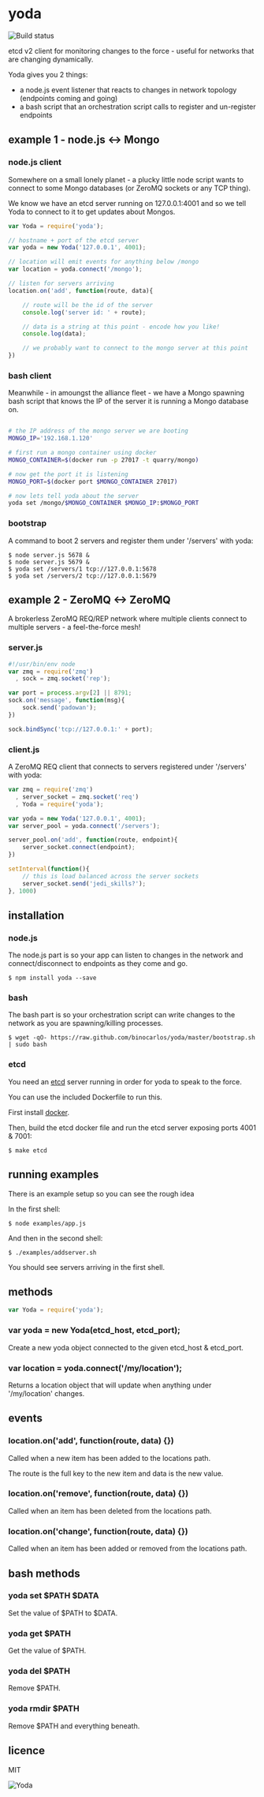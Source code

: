 yoda
====



![Build status](https://api.travis-ci.org/binocarlos/yoda.png)

etcd v2 client for monitoring changes to the force - useful for networks that are changing dynamically.

Yoda gives you 2 things:

 * a node.js event listener that reacts to changes in network topology (endpoints coming and going)
 * a bash script that an orchestration script calls to register and un-register endpoints

## example 1 - node.js <-> Mongo

### node.js client

Somewhere on a small lonely planet - a plucky little node script wants to connect to some Mongo databases (or ZeroMQ sockets or any TCP thing).

We know we have an etcd server running on 127.0.0.1:4001 and so we tell Yoda to connect to it to get updates about Mongos.

```js
var Yoda = require('yoda');

// hostname + port of the etcd server
var yoda = new Yoda('127.0.0.1', 4001);

// location will emit events for anything below /mongo
var location = yoda.connect('/mongo');

// listen for servers arriving
location.on('add', function(route, data){

	// route will be the id of the server
	console.log('server id: ' + route);

	// data is a string at this point - encode how you like!
	console.log(data);

	// we probably want to connect to the mongo server at this point
})

```

### bash client

Meanwhile - in amoungst the alliance fleet - we have a Mongo spawning bash script that knows the IP of the server it is running a Mongo database on.

```bash

# the IP address of the mongo server we are booting
MONGO_IP='192.168.1.120'

# first run a mongo container using docker
MONGO_CONTAINER=$(docker run -p 27017 -t quarry/mongo)

# now get the port it is listening
MONGO_PORT=$(docker port $MONGO_CONTAINER 27017)

# now lets tell yoda about the server
yoda set /mongo/$MONGO_CONTAINER $MONGO_IP:$MONGO_PORT
```

### bootstrap

A command to boot 2 servers and register them under '/servers' with yoda:

```
$ node server.js 5678 &
$ node server.js 5679 &
$ yoda set /servers/1 tcp://127.0.0.1:5678
$ yoda set /servers/2 tcp://127.0.0.1:5679
```

## example 2 - ZeroMQ <-> ZeroMQ

A brokerless ZeroMQ REQ/REP network where multiple clients connect to multiple servers - a feel-the-force mesh!

### server.js

```js
#!/usr/bin/env node
var zmq = require('zmq')
  , sock = zmq.socket('rep');

var port = process.argv[2] || 8791;
sock.on('message', function(msg){
	sock.send('padowan');
})

sock.bindSync('tcp://127.0.0.1:' + port);
```

### client.js

A ZeroMQ REQ client that connects to servers registered under '/servers' with yoda:

```js
var zmq = require('zmq')
  , server_socket = zmq.socket('req')
  , Yoda = require('yoda');

var yoda = new Yoda('127.0.0.1', 4001);
var server_pool = yoda.connect('/servers');

server_pool.on('add', function(route, endpoint){
	server_socket.connect(endpoint);
})

setInterval(function(){
	// this is load balanced across the server sockets
	server_socket.send('jedi_skills?');
}, 1000)
```

## installation

### node.js

The node.js part is so your app can listen to changes in the network and connect/disconnect to endpoints as they come and go.

	$ npm install yoda --save

### bash

The bash part is so your orchestration script can write changes to the network as you are spawning/killing processes.

	$ wget -qO- https://raw.github.com/binocarlos/yoda/master/bootstrap.sh | sudo bash

### etcd

You need an [etcd](https://github.com/coreos/etcd) server running in order for yoda to speak to the force.

You can use the included Dockerfile to run this.

First install [docker](https://github.com/dotcloud/docker/).

Then, build the etcd docker file and run the etcd server exposing ports 4001 & 7001:

```
$ make etcd
```

## running examples

There is an example setup so you can see the rough idea

In the first shell:

	$ node examples/app.js

And then in the second shell:

	$ ./examples/addserver.sh

You should see servers arriving in the first shell.

## methods

``` js
var Yoda = require('yoda');
```

### var yoda = new Yoda(etcd_host, etcd_port);

Create a new yoda object connected to the given etcd_host & etcd_port.

### var location = yoda.connect('/my/location');

Returns a location object that will update when anything under '/my/location' changes.

## events

### location.on('add', function(route, data) {})

Called when a new item has been added to the locations path.

The route is the full key to the new item and data is the new value.

### location.on('remove', function(route, data) {})

Called when an item has been deleted from the locations path.

### location.on('change', function(route, data) {})

Called when an item has been added or removed from the locations path.

## bash methods

### yoda set $PATH $DATA

Set the value of $PATH to $DATA.

### yoda get $PATH

Get the value of $PATH.

### yoda del $PATH

Remove $PATH.

### yoda rmdir $PATH

Remove $PATH and everything beneath.

## licence

MIT

![Yoda](yoda.jpg)